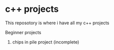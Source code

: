 # c++ projects

This reposotory is where i have all my c++ projects

Beginner projects
1. chips in pile project (incomplete)
